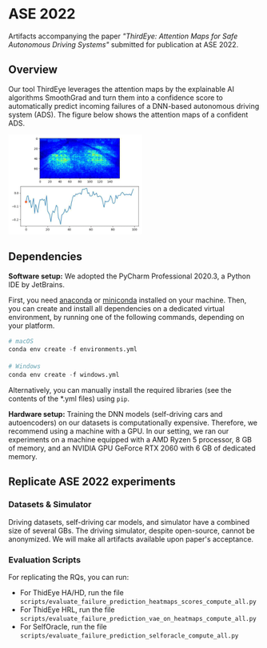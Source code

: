 # ASE 2022
Artifacts accompanying the paper *"ThirdEye: Attention Maps for Safe Autonomous Driving Systems"* submitted for publication at ASE 2022.

## Overview

Our tool ThirdEye leverages the attention maps by the explainable AI algorithms SmoothGrad and turn them into a confidence 
score to automatically predict incoming failures of a DNN-based autonomous driving system (ADS). The figure below shows the attention maps of a confident ADS.

<img src="images/nominal.gif" height="200" />

## Dependencies

**Software setup:** We adopted the PyCharm Professional 2020.3, a Python IDE by JetBrains.

First, you need [anaconda](https://www.continuum.io/downloads) or [miniconda](https://conda.io/miniconda.html) installed on your machine. Then, you can create and install all dependencies on a dedicated virtual environment, by running one of the following commands, depending on your platform.

```python
# macOS
conda env create -f environments.yml 

# Windows
conda env create -f windows.yml
```

Alternatively, you can manually install the required libraries (see the contents of the *.yml files) using ```pip```.

**Hardware setup:** Training the DNN models (self-driving cars and autoencoders) on our datasets is computationally expensive. Therefore, we recommend using a machine with a GPU. In our setting, we ran our experiments on a machine equipped with a AMD Ryzen 5 processor, 8 GB of memory, and an NVIDIA GPU GeForce RTX 2060 with 6 GB of dedicated memory.

## Replicate ASE 2022 experiments

### Datasets & Simulator

Driving datasets, self-driving car models, and simulator have a combined size of several GBs. The driving simulator, despite open-source, cannot be anonymized. We will make all artifacts available upon paper's acceptance. 

### Evaluation Scripts

For replicating the RQs, you can run:

* For ThidEye HA/HD, run the file `scripts/evaluate_failure_prediction_heatmaps_scores_compute_all.py`
* For ThidEye HRL, run the file `scripts/evaluate_failure_prediction_vae_on_heatmaps_compute_all.py`
* For SelfOracle, run the file `scripts/evaluate_failure_prediction_selforacle_compute_all.py`



